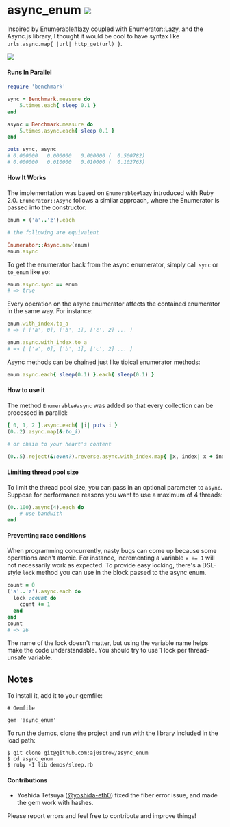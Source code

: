 # async\_enum ![](https://travis-ci.org/aj0strow/async_enum.png)

Inspired by Enumerable#lazy coupled with Enumerator::Lazy, and the Async.js library, I thought it would be cool to have syntax like `urls.async.map{ |url| http_get(url) }`.

![](https://fbcdn-sphotos-b-a.akamaihd.net/hphotos-ak-prn1/554187_10151609082562269_1115589261_n.jpg)

#### Runs In Parallel

```ruby
require 'benchmark'

sync = Benchmark.measure do
	5.times.each{ sleep 0.1 }
end

async = Benchmark.measure do
	5.times.async.each{ sleep 0.1 }
end

puts sync, async
# 0.000000   0.000000   0.000000 (  0.500782)
# 0.000000   0.010000   0.010000 (  0.102763)
```

#### How It Works

The implementation was based on `Enumerable#lazy` introduced with Ruby 2.0. `Enumerator::Async` follows a similar approach, where the Enumerator is passed into the constructor. 

```ruby
enum = ('a'..'z').each

# the following are equivalent

Enumerator::Async.new(enum)
enum.async
```

To get the enumerator back from the async enumerator, simply call `sync` or `to_enum` like so:

```ruby
enum.async.sync == enum
# => true
```

Every operation on the async enumerator affects the contained enumerator in the same way. For instance:

```ruby
enum.with_index.to_a
# => [ ['a', 0], ['b', 1], ['c', 2] ... ]

enum.async.with_index.to_a
# => [ ['a', 0], ['b', 1], ['c', 2] ... ]
```

Async methods can be chained just like tipical enumerator methods:

```ruby
enum.async.each{ sleep(0.1) }.each{ sleep(0.1) }
```

#### How to use it

The method `Enumerable#async` was added so that every collection can be processed in parallel:

```ruby
[ 0, 1, 2 ].async.each{ |i| puts i }
(0..2).async.map(&:to_i)

# or chain to your heart's content

(0..5).reject(&:even?).reverse.async.with_index.map{ |x, index| x + index }
```

#### Limiting thread pool size

To limit the thread pool size, you can pass in an optional parameter to `async`. Suppose for performance reasons you want to use a maximum of 4 threads:

```ruby
(0..100).async(4).each do
	# use bandwith
end
```

#### Preventing race conditions

When programming concurrently, nasty bugs can come up because some operations aren't atomic. For instance, incrementing a variable `x += 1` will not necessarily work as expected. To provide easy locking, there's a DSL-style `lock` method you can use in the block passed to the async enum. 

```ruby
count = 0
('a'..'z').async.each do
  lock :count do
    count += 1
  end
end
count
# => 26
```

The name of the lock doesn't matter, but using the variable name helps make the code understandable. You should try to use 1 lock per thread-unsafe variable.

## Notes

To install it, add it to your gemfile:

```
# Gemfile

gem 'async_enum'
```

To run the demos, clone the project and run with the library included in the load path:

```
$ git clone git@github.com:aj0strow/async_enum
$ cd async_enum
$ ruby -I lib demos/sleep.rb 
```

#### Contributions

* Yoshida Tetsuya ([@yoshida-eth0](https://github.com/yoshida-eth0)) fixed the fiber error issue, and made the gem work with hashes.

Please report errors and feel free to contribute and improve things!
